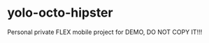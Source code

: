 yolo-octo-hipster
=================

Personal private FLEX mobile project for DEMO, DO NOT COPY IT!!!
